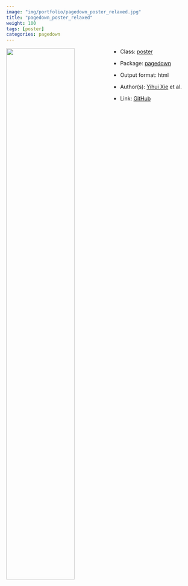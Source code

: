 ```yaml
---
image: "img/portfolio/pagedown_poster_relaxed.jpg"
title: "pagedown_poster_relaxed"
weight: 100
tags: [poster]
categories: pagedown
---
```




<!--more-->

<a href="../../img/portfolio/pagedown_poster_relaxed.jpg"><img class = "jf-image-shadow" src="../../img/portfolio/pagedown_poster_relaxed.jpg" style="display: block; margin: auto;" width="60%"  align="left"></a>

- Class: [poster](../../tags/poster)
- Package: [pagedown](pagedown)
- Output format: html

- Author(s): [Yihui Xie](https://yihui.org/) et al.
- Link: [GitHub](https://github.com/rstudio/pagedown)


